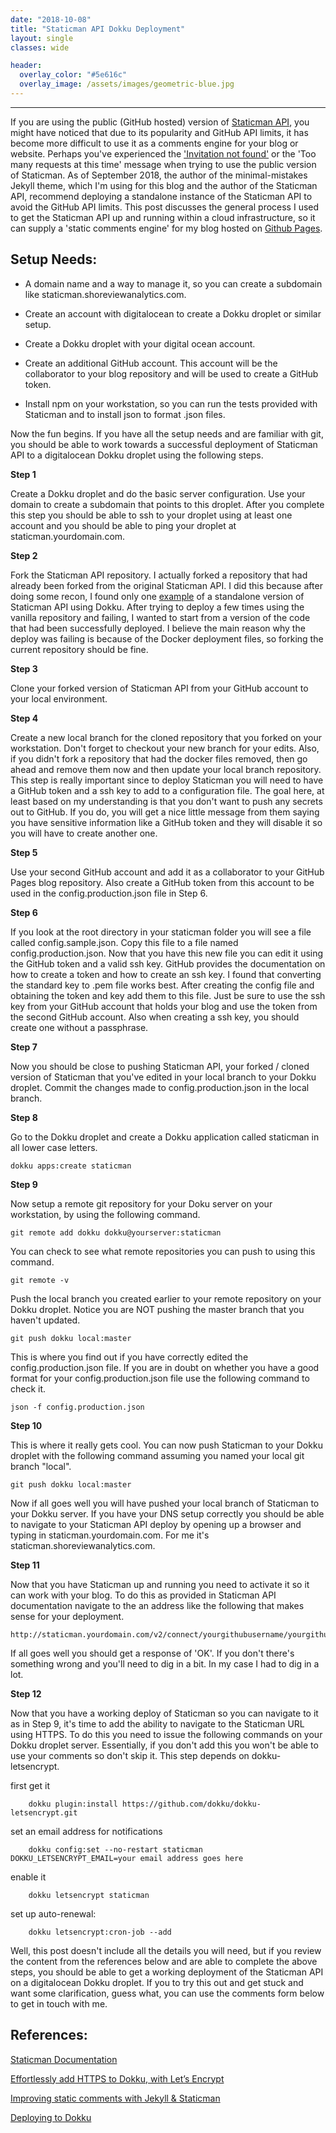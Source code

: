 ```yaml
---
date: "2018-10-08"
title: "Staticman API Dokku Deployment"
layout: single
classes: wide

header:
  overlay_color: "#5e616c"
  overlay_image: /assets/images/geometric-blue.jpg
---
```


------------------------------------

If you are using the public (GitHub hosted) version of [Staticman API](https://github.com/eduardoboucas/staticman "Staticman API "), you might have noticed that due to its popularity and GitHub API limits, it has become more difficult to use it as a comments engine for your blog or website.  Perhaps you've experienced the  ['Invitation not found'](https://github.com/eduardoboucas/staticman/issues/227 "Invitation not found") or the 'Too many requests at this time' message when trying to use the public version of Staticman. As of September 2018, the author of the minimal-mistakes Jekyll theme, which I'm using for this blog and the author of the Staticman API, recommend deploying a standalone instance of the Staticman API to avoid the GitHub API limits. This post discusses the general process I used to get the Staticman API up and running within a cloud infrastructure, so it can supply a 'static comments engine' for my blog hosted on [Github Pages](https://pages.github.com/ "Github Pages").  

Setup Needs:
--------------

- A domain name and a way to manage it, so you can create a subdomain like staticman.shoreviewanalytics.com.          

- Create an account with digitalocean to create a Dokku droplet or similar setup.

- Create a Dokku droplet with your digital ocean account.  

- Create an additional GitHub account.  This account will be the collaborator to your blog repository and will be used to create a GitHub token.

- Install npm on your workstation, so you can run the tests provided with Staticman and to install json to format .json files.  


Now the fun begins.  If you have all the setup needs and are familiar with git, you should be able to work towards a successful deployment of Staticman API to a digitalocean Dokku droplet using the following steps.  

**Step 1**

Create a Dokku droplet and do the basic server configuration.  Use your domain to create a subdomain that points to this droplet. After you complete this step you should be able to ssh to your droplet using at least one account and you should be able to ping your droplet at staticman.yourdomain.com.

**Step 2**

Fork the Staticman API repository.  I actually forked a repository that had already been forked from the original Staticman API.  I did this because after doing some recon, I found only one [example](https://www.flyinggrizzly.net/2017/12/setting-up-staticman/ "Setting up Staticman for comments on a Jekyll blog") of a standalone version of Staticman API using Dokku.  After trying to deploy a few times using the vanilla repository and failing, I wanted to start from a version of the code that had been successfully deployed. I believe the main reason why the deploy was failing is because of the Docker deployment files, so forking the current repository should be fine.    

**Step 3**

Clone your forked version of Staticman API from your GitHub account to your local environment.

**Step 4**

Create a new local branch for the cloned repository that you forked on your workstation.  Don't forget to checkout your new branch for your edits. Also, if you didn't fork a repository that had the docker files removed, then go ahead and remove them now and then update your local branch repository.  This step is really important since to deploy Staticman you will need to have a GitHub token and a ssh key to add to a configuration file. The goal here, at least based on my understanding is that you don't want to push any secrets out to GitHub.  If you do, you will get a nice little message from them saying you have sensitive information like a GitHub token and they will disable it so you will have to create another one.  

**Step 5**

Use your second GitHub account and add it as a collaborator to your GitHub Pages blog repository.  Also create a GitHub token from this account to be used in the config.production.json file in Step 6.       

**Step 6**  

If you look at the root directory in your staticman folder you will see a file called config.sample.json.  Copy this file to a file named config.production.json. Now that you have this new file you can edit it using the GitHub token and a valid ssh key.  GitHub provides the documentation on how to create a token and how to create an ssh key.  I found that converting the standard key to .pem file works best.  After creating the config file and obtaining the token and key add them to this file.  Just be sure to use the ssh key from your GitHub account that holds your blog and use the token from the second GitHub account. Also when creating a ssh key, you should create one without a passphrase.  

**Step 7**

Now you should be close to pushing Staticman API, your forked / cloned version of Staticman that you've edited in your local branch to your Dokku droplet. Commit the changes made to config.production.json in the local branch.

**Step 8**

Go to the Dokku droplet and create a Dokku application called staticman in all lower case letters.  

```
dokku apps:create staticman
```

**Step 9**

Now setup a remote git repository for your Doku server on your workstation, by using the following command.  
```
git remote add dokku dokku@yourserver:staticman
```
You can check to see what remote repositories you can push to using this command.

```
git remote -v
```
Push the local branch you created earlier to your remote repository on your Dokku droplet.  Notice you are NOT pushing the master branch that you haven't updated.
```
git push dokku local:master
```
This is where you find out if you have correctly edited the config.production.json file.  If you are in doubt on whether you have a good format for your config.production.json file use the following command to check it.

```
json -f config.production.json  
```

**Step 10**

This is where it really gets cool.  You can now push Staticman to your Dokku droplet with the following command assuming you named your local git branch "local".  

```
git push dokku local:master  
```

Now if all goes well you will have pushed your local branch of Staticman to your Dokku server.  If you have your DNS setup correctly you should be able to navigate to your Staticman API deploy by opening up a browser and typing in staticman.yourdomain.com.  For me it's staticman.shoreviewanalytics.com.  

**Step 11**

Now that you have Staticman up and running you need to activate it so it can work with your blog.  To do this as provided in Staticman API documentation navigate to the an address like the following that makes sense for your deployment.  

```
http://staticman.yourdomain.com/v2/connect/yourgithubusername/yourgithubpagesblog.github.io  
```

If all goes well you should get a response of 'OK'.  If you don't there's something wrong and you'll need to dig in a bit.  In my case I had to dig in a lot.

**Step 12**

Now that you have a working deploy of Staticman so you can navigate to it as in Step 9, it's time to add the ability to navigate to the Staticman URL using HTTPS.  To do this you need to issue the following commands on your Dokku droplet server.  Essentially, if you don't add this you won't be able to use your comments so don't skip it. This step depends on dokku-letsencrypt.  

first get it

```
	dokku plugin:install https://github.com/dokku/dokku-letsencrypt.git
```
set an email address for notifications
```
	dokku config:set --no-restart staticman DOKKU_LETSENCRYPT_EMAIL=your email address goes here
```
enable it

```
	dokku letsencrypt staticman
```

set up auto-renewal:

```
	dokku letsencrypt:cron-job --add
```

Well, this post doesn't include all the details you will need, but if you review the content from the references below and are able to complete the above steps, you should be able to get a working deployment of the Staticman API on a digitalocean Dokku droplet.  If you to try this out and get stuck and want some clarification, guess what, you can use the comments form below to get in touch with me.  

References:
------------

[Staticman Documentation](https://staticman.net/docs/ "Staticman Documentation")

[Effortlessly add HTTPS to Dokku, with Let’s Encrypt](https://medium.com/@pimterry/effortlessly-add-https-to-dokku-with-lets-encrypt-900696366890 "Effortlessly add HTTPS to Dokku, with Let’s Encrypt")

[Improving static comments with Jekyll & Staticman](https://mademistakes.com/articles/improving-jekyll-static-comments/ "Improving static comments with Jekyll & Staticman")

[Deploying to Dokku](http://dokku.viewdocs.io/dokku~v0.12.13/deployment/application-deployment/ "Deploying to Dokku")
